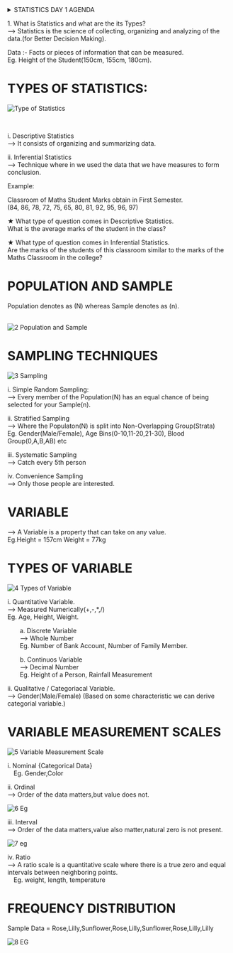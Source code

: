 <details>
  <summary>STATISTICS DAY 1 AGENDA</summary>
    1. What is Statistics and what are the its Types?<br>
    2. Probability Introduction.<br>
    3. Addition Rule in Probability.<br>
    4. Multiplication Rule in Probability.<br>
    5. Descriptive and Inferential Statistics.<br>
    6. Population and Sample.<br>
    7. Measure of Central Tendency(Mean, Median, Mode).<br>
    8. Measure of Dispersion(Variance, Standard Deviation).<br>
    9. Population Mean and Sample Mean.<br>
    10. What is Sampling Method and its Type.<br>
    11. What is Variables and its Types.<br>
    12. Variable Measurement Scales.<br>
    13. Frequency Distribution and Cumulative Frequency.<br>
    14. Histograms.
</details>

<p>
  1. What is Statistics and what are the its Types?<br>
--> Statistics is the science of collecting, organizing and analyzing of the data.(for Better Decision Making).</p>

<p>
  Data :- Facts or pieces of information that can be measured.<br>
Eg. Height of the Student(150cm, 155cm, 180cm).
</p>

# TYPES OF STATISTICS:

![Type of Statistics](https://user-images.githubusercontent.com/95436738/186883336-40aa51bb-1bc3-4663-919d-c60bcd8cc862.png)

<br>
<p>
  i. Descriptive Statistics<br>
--> It consists of organizing and summarizing data.<br>

ii. Inferential Statistics<br>
--> Technique where in we used the data that we have measures to form conclusion.
<br>
</p>  
Example:<br>
  
Classroom of Maths Student Marks obtain in First Semester.<br>
(84, 86, 78, 72, 75, 65, 80, 81, 92, 95, 96, 97)

<p>
★ What type of question comes in Descriptive Statistics.<br>
What is the average marks of the student in the class?<br>

★ What type of question comes in Inferential Statistics.<br>
Are the marks of the students of this classroom similar to the marks of the Maths Classroom in the college?<br>
</p>

# POPULATION AND SAMPLE

Population denotes as (N) whereas Sample denotes as (n).
<br><br>

![2 Population and Sample](https://user-images.githubusercontent.com/95436738/186890973-538bb25b-ab99-4ffa-bcc3-96e9babcdea5.png)


# SAMPLING TECHNIQUES

![3 Sampling](https://user-images.githubusercontent.com/95436738/186895452-24944fca-60e0-4129-80f7-b6d1e6a8558f.png)

<p>
  i. Simple Random Sampling:<br>
--> Every member of the Population(N) has an equal chance of being selected for your Sample(n).
</p>
<p>
 ii. Stratified Sampling<br>
--> Where the Populaton(N) is split into Non-Overlapping Group(Strata)
<br>
Eg. Gender(Male/Female), Age Bins(0-10,11-20,21-30), Blood Group(0,A,B,AB) etc
</p>
<p>
iii. Systematic Sampling<br>
--> Catch every 5th person
</p>
<p>
iv. Convenience Sampling<br>
--> Only those people are interested.
</p>

# VARIABLE

<p>
--> A Variable is a property that can take on any value.<br>
Eg.Height = 157cm
Weight = 77kg
</p>

# TYPES OF VARIABLE

![4 Types of Variable](https://user-images.githubusercontent.com/95436738/186898815-0785c982-5910-4795-bc4e-a33e436c0223.png)


<p>
  i. Quantitative Variable.<br>
--> Measured Numerically(+,-,*,/)<br>
Eg. Age, Height, Weight.
</p>

<p>
&emsp;&emsp;a. Discrete Variable<br>
&emsp;&emsp;--> Whole Number <br>
&emsp;&emsp;Eg. Number of Bank Account, Number of Family Member.
</p>

<p>
&emsp;&emsp;b. Continuos Variable<br>
&emsp;&emsp;--> Decimal Number<br>
&emsp;&emsp;Eg. Height of a Person, Rainfall Measurement
</p>

<p>
ii. Qualitative / Categoriacal Variable.<br>
--> Gender(Male/Female) (Based on some characteristic we can derive categorial variable.)
</p>

# VARIABLE MEASUREMENT SCALES

![5 Variable Measurement Scale](https://user-images.githubusercontent.com/95436738/186900298-16a5a247-50af-4913-acdb-daa249f078d4.png)

<p>
i. Nominal {Categorical Data}<br>
&emsp;Eg. Gender,Color
</p>

<p>
ii. Ordinal<br>
--> Order of the data matters,but value does not.
</p>

![6 Eg](https://user-images.githubusercontent.com/95436738/186904887-a331a152-61ee-425f-b8f3-d2e6c9bddbdb.PNG)

<p>
iii. Interval<br>
--> Order of the data matters,value also matter,natural zero is not present.
</p>

![7 eg](https://user-images.githubusercontent.com/95436738/186905305-30f0a477-7d8f-4fce-96b3-3f002a41a5a1.PNG)

<p>
iv. Ratio<br>
--> A ratio scale is a quantitative scale where there is a true zero and equal intervals between neighboring points. <br>
&emsp;Eg. weight, length, temperature  
</p>


# FREQUENCY DISTRIBUTION

Sample Data = Rose,Lilly,Sunflower,Rose,Lilly,Sunflower,Rose,Lilly,Lilly

![8 EG](https://user-images.githubusercontent.com/95436738/186906036-553cb527-56a4-4145-9d39-0e51096918ba.PNG)


